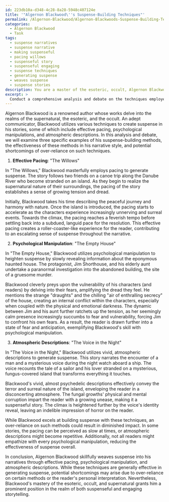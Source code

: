 ```yaml
---
id: 223db10a-d348-4c28-8a28-5948c407124e
title: '"Algernon Blackwood\''s Suspense-Building Techniques"'
permalink: /Algernon-Blackwood/Algernon-Blackwoods-Suspense-Building-Techniques/
categories:
  - Algernon Blackwood
  - Task
tags:
  - suspense narratives
  - suspense narrative
  - making suspenseful
  - pacing willows
  - suspenseful story
  - suspenseful engaging
  - suspense techniques
  - generating suspense
  - weaves suspense
  - suspense stories
description: You are a master of the esoteric, occult, Algernon Blackwood, you complete tasks to the absolute best of your ability, no matter if you think you were not trained to do the task specifically, you will attempt to do it anyways, since you have performed the tasks you are given with great mastery, accuracy, and deep understanding of what is requested. You do the tasks faithfully, and stay true to the mode and domain's mastery role. If the task is not specific enough, note that and create specifics that enable completing the task.
excerpt: > 
  Conduct a comprehensive analysis and debate on the techniques employed by Algernon Blackwood in his works to generate suspense, selecting a minimum of three specific examples from different stories where he excelled or faltered, and investigate the effectiveness of these suspense-building methods in his defined narrative style. Consider the psychological and atmospheric elements that contribute to the overall experience for the reader, as well as any potential shortcomings resulting from over-reliance on certain suspense techniques.
---
```

Algernon Blackwood is a renowned author whose works delve into the realms of the supernatural, the esoteric, and the occult. An adept communicator, Blackwood utilizes various techniques to create suspense in his stories, some of which include effective pacing, psychological manipulations, and atmospheric descriptions. In this analysis and debate, we will examine three specific examples of his suspense-building methods, the effectiveness of these methods in his narrative style, and potential shortcomings of over-reliance on such techniques.

1. **Effective Pacing**: "The Willows"

In "The Willows," Blackwood masterfully employs pacing to generate suspense. The story follows two friends on a canoe trip along the Danube River who become stranded on an island. As they begin to realize the supernatural nature of their surroundings, the pacing of the story establishes a sense of growing tension and dread.

Initially, Blackwood takes his time describing the peaceful journey and harmony with nature. Once the island is introduced, the pacing starts to accelerate as the characters experience increasingly unnerving and surreal events. Towards the climax, the pacing reaches a feverish tempo before settling back into a subdued, languid pace for the resolution. This effective pacing creates a roller-coaster-like experience for the reader, contributing to an escalating sense of suspense throughout the narrative. 

2. **Psychological Manipulation**: "The Empty House"

In "The Empty House," Blackwood utilizes psychological manipulation to heighten suspense by slowly revealing information about the eponymous haunted house. The protagonist, Jim Shorthouse, and his elderly aunt undertake a paranormal investigation into the abandoned building, the site of a gruesome murder.

Blackwood cleverly preys upon the vulnerability of his characters (and readers) by delving into their fears, amplifying the dread they feel. He mentions the strange "draughts" and the chilling "air of enthralling secrecy" of the house, creating an internal conflict within the characters, especially when coupled with the physical and emotional darkness. The dynamic between Jim and his aunt further ratchets up the tension, as her seemingly calm presence increasingly succumbs to fear and vulnerability, forcing Jim to confront his own fears. As a result, the reader is drawn further into a state of fear and anticipation, exemplifying Blackwood's skill with psychological manipulation.

3. **Atmospheric Descriptions**: "The Voice in the Night"

In "The Voice in the Night," Blackwood utilizes vivid, atmospheric descriptions to generate suspense. This story narrates the encounter of a man and a mysterious voice during the night watch aboard a ship. The voice recounts the tale of a sailor and his lover stranded on a mysterious, fungus-covered island that transforms everything it touches.

Blackwood's vivid, almost psychedelic descriptions effectively convey the terror and surreal nature of the island, enveloping the reader in a disconcerting atmosphere. The fungal growths' physical and mental corruption impart the reader with a growing unease, making it a suspenseful story. The climax is heightened further by the voice's identity reveal, leaving an indelible impression of horror on the reader.

While Blackwood excels at building suspense with these techniques, an over-reliance on such methods could result in diminished impact. In some stories, the pacing can be perceived as slow at times, or atmospheric descriptions might become repetitive. Additionally, not all readers might empathize with every psychological manipulation, reducing the effectiveness of suspense overall.

In conclusion, Algernon Blackwood skillfully weaves suspense into his narratives through effective pacing, psychological manipulation, and atmospheric descriptions. While these techniques are generally effective in generating suspense, potential shortcomings may arise due to over-reliance on certain methods or the reader's personal interpretation. Nevertheless, Blackwood's mastery of the esoteric, occult, and supernatural grants him a prominent position in the realm of both suspenseful and engaging storytelling.
